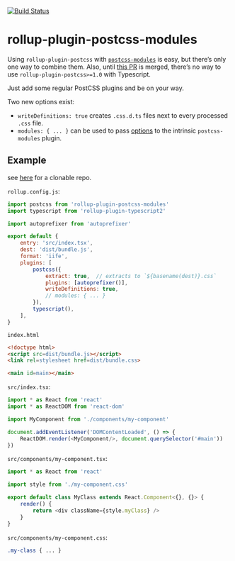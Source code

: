 [![Build Status]](https://travis-ci.org/flying-sheep/rollup-plugin-postcss-modules)

[Build Status]: https://travis-ci.org/flying-sheep/rollup-plugin-postcss-modules.svg?branch=master

rollup-plugin-postcss-modules
=============================

Using `rollup-plugin-postcss` with [`postcss-modules`](https://github.com/css-modules/postcss-modules) is easy, but there’s only one way to combine them. Also, until [this PR](https://github.com/egoist/rollup-plugin-postcss/pull/127) is merged, there’s no way to use `rollup-plugin-postcss>=1.0` with Typescript.

Just add some regular PostCSS plugins and be on your way.

Two new options exist:

* `writeDefinitions: true` creates `.css.d.ts` files next to every processed `.css` file.
* `modules: { ... }` can be used to pass [options](https://github.com/css-modules/postcss-modules#usage) to the intrinsic `postcss-modules` plugin.

Example
-------

see [here](https://github.com/flying-sheep/rollup-plugin-postcss-modules-example) for a clonable repo.

`rollup.config.js`:
```javascript
import postcss from 'rollup-plugin-postcss-modules'
import typescript from 'rollup-plugin-typescript2'

import autoprefixer from 'autoprefixer'

export default {
	entry: 'src/index.tsx',
	dest: 'dist/bundle.js',
	format: 'iife',
	plugins: [
		postcss({
			extract: true,  // extracts to `${basename(dest)}.css`
			plugins: [autoprefixer()],
			writeDefinitions: true,
			// modules: { ... }
		}),
		typescript(),
	],
}
```

`index.html`
```html
<!doctype html>
<script src=dist/bundle.js></script>
<link rel=stylesheet href=dist/bundle.css>

<main id=main></main>
```

`src/index.tsx`:
```typescript
import * as React from 'react'
import * as ReactDOM from 'react-dom'

import MyComponent from './components/my-component'

document.addEventListener('DOMContentLoaded', () => {
    ReactDOM.render(<MyComponent/>, document.querySelector('#main'))
})
```

`src/components/my-component.tsx`:
```typescript
import * as React from 'react'

import style from './my-component.css'

export default class MyClass extends React.Component<{}, {}> {
    render() {
        return <div className={style.myClass} />
    }
}
```

`src/components/my-component.css`:
```css
.my-class { ... }
```
